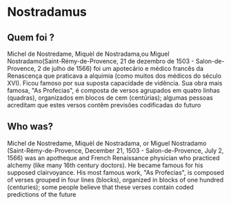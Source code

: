 # Nostradamus

## Quem foi ?

Michel de Nostredame, Miquèl de Nostradama,ou Miguel Nostradamo(Saint-Rémy-de-Provence, 21 de dezembro de 1503 - Salon-de-Provence, 2 de julho de 1566) foi um apotecário e médico francês da Renascença que praticava a alquimia (como muitos dos médicos do século XVI). Ficou famoso por sua suposta capacidade de vidência. Sua obra mais famosa, "As Profecias", é composta de versos agrupados em quatro linhas (quadras), organizados em blocos de cem (centúrias); algumas pessoas acreditam que estes versos contêm previsões codificadas do futuro

## Who was? 

Michel de Nostredame, Miquèl de Nostradama, or Miguel Nostradamo (Saint-Rémy-de-Provence, December 21, 1503 - Salon-de-Provence, July 2, 1566) was an apotheque and French Renaissance physician who practiced alchemy (like many 16th century doctors). He became famous for his supposed clairvoyance. His most famous work, "As Profecias", is composed of verses grouped in four lines (blocks), organized in blocks of one hundred (centuries); some people believe that these verses contain coded predictions of the future

